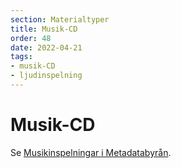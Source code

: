 ```yaml
---
section: Materialtyper
title: Musik-CD
order: 48
date: 2022-04-21
tags:
- musik-CD
- ljudinspelning
--- 
```


# Musik-CD
Se [Musikinspelningar i Metadatabyrån](https://metadatabyran.kb.se/beskrivning/materialtyper-arbetsfloden/musikinspelningar#h-Anmarkningarommanifestationen).

